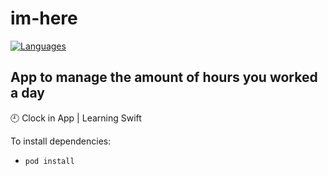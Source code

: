 # im-here
[![Languages](https://img.shields.io/badge/language-objc%20|%20swift-FF69B4.svg?style=plastic)](#)

## App to manage the amount of hours you worked a day

🕘 Clock in App | Learning Swift

To install dependencies:

- `pod install`
